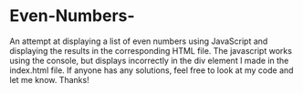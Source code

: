 # Even-Numbers-

An attempt at displaying a list of even numbers using JavaScript and displaying the results in the corresponding HTML file. The javascript works using the console, but displays
incorrectly in the div element I made in the index.html file. If anyone has any solutions, feel free to look at my code and let me know. Thanks!
